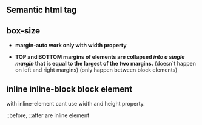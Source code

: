 ## Semantic html tag

## box-size

- __margin-auto work only with width property__

- __TOP and BOTTOM margins of elements are collapsed _into a single margin_ that is equal to the largest of the two margins.__ (doesn`t happen on left and right margins) (only happen between block elements)


## inline inline-block block element
with inline-element cant use width and height property.

::before, ::after are inline element
